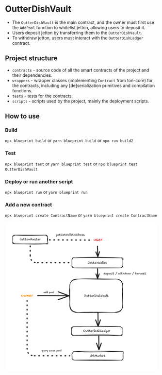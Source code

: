 # OutterDishVault

- The `OutterDishVault` is the main contract, and the owner must first use the `AddPool` function to whitelist jetton, allowing users to deposit it.
- Users deposit jetton by transferring them to the `OutterDishVault`.
- To withdraw jetton, users must interact with the `OutterDishLedger` contract.

## Project structure

-   `contracts` - source code of all the smart contracts of the project and their dependencies.
-   `wrappers` - wrapper classes (implementing `Contract` from ton-core) for the contracts, including any [de]serialization primitives and compilation functions.
-   `tests` - tests for the contracts.
-   `scripts` - scripts used by the project, mainly the deployment scripts.

## How to use

### Build 

`npx blueprint build` or `yarn blueprint build` or
`npm run build2`

### Test

`npx blueprint test` or `yarn blueprint test` or 
`npx blueprint test OutterDishVault`

### Deploy or run another script

`npx blueprint run` or `yarn blueprint run`

### Add a new contract

`npx blueprint create ContractName` or `yarn blueprint create ContractName`


![tab1](./pic0.png)